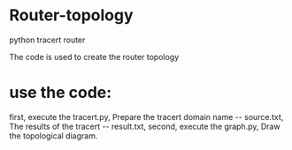 # Router-topology
  python tracert router

The code is used to create the router topology
# use the code:
  first,  execute the tracert.py, Prepare the tracert domain name -- source.txt,
                                  The results of the tracert -- result.txt,
  second, execute the graph.py, Draw the topological diagram.
  
